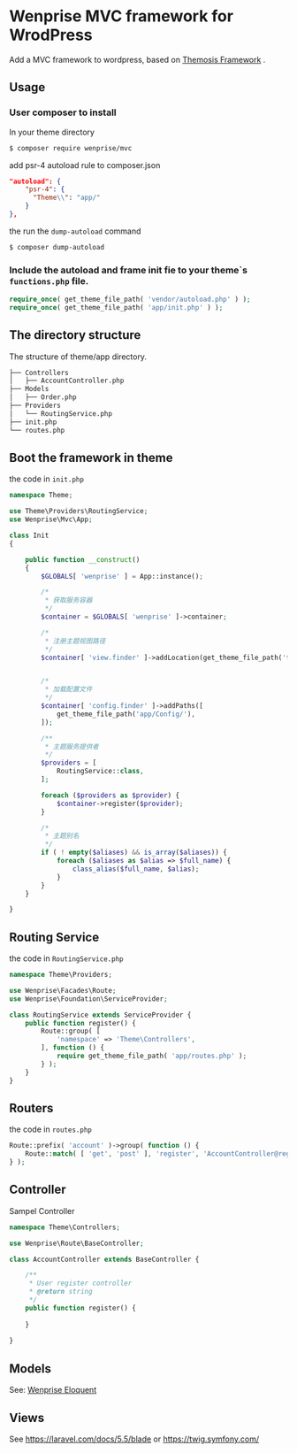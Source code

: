 # Wenprise MVC framework for WrodPress

Add a MVC framework to wordpress, based on [Themosis Framework](https://framework.themosis.com/) .

## Usage

### User composer to install

In your theme directory

```bash
$ composer require wenprise/mvc
```

add psr-4 autoload rule to composer.json

```json
"autoload": {
    "psr-4": {
      "Theme\\": "app/"
    }
},
```

the run the `dump-autoload` command 

```bash
$ composer dump-autoload
```

### Include the autoload and frame init fie to your theme\`s `functions.php` file.

```php
require_once( get_theme_file_path( 'vendor/autoload.php' ) );
require_once( get_theme_file_path( 'app/init.php' ) );
```

## The directory structure

The structure of theme/app directory.

```bash
├── Controllers
│   ├── AccountController.php
├── Models
│   ├── Order.php
├── Providers
│   └── RoutingService.php
├── init.php
└── routes.php
```

## Boot the framework in theme

the code in `init.php`

```php
namespace Theme;

use Theme\Providers\RoutingService;
use Wenprise\Mvc\App;

class Init
{

    public function __construct()
    {
        $GLOBALS[ 'wenprise' ] = App::instance();

        /*
         * 获取服务容器
         */
        $container = $GLOBALS[ 'wenprise' ]->container;

        /*
         * 注册主题视图路径
         */
        $container[ 'view.finder' ]->addLocation(get_theme_file_path('templates'));


        /*
         * 加载配置文件
         */
        $container[ 'config.finder' ]->addPaths([
            get_theme_file_path('app/Config/'),
        ]);

        /**
         * 主题服务提供者
         */
        $providers = [
            RoutingService::class,
        ];

        foreach ($providers as $provider) {
            $container->register($provider);
        }

        /*
         * 主题别名
         */
        if ( ! empty($aliases) && is_array($aliases)) {
            foreach ($aliases as $alias => $full_name) {
                class_alias($full_name, $alias);
            }
        }
    }

}
```

## Routing Service 

the code in `RoutingService.php`

```php
namespace Theme\Providers;

use Wenprise\Facades\Route;
use Wenprise\Foundation\ServiceProvider;

class RoutingService extends ServiceProvider {
	public function register() {
		Route::group( [
			'namespace' => 'Theme\Controllers',
		], function () {
			require get_theme_file_path( 'app/routes.php' );
		} );
	}
}
```

## Routers

the code in `routes.php`

```php
Route::prefix( 'account' )->group( function () {
	Route::match( [ 'get', 'post' ], 'register', 'AccountController@register' );
} );
```

## Controller

Sampel Controller

```php
namespace Theme\Controllers;

use Wenprise\Route\BaseController;

class AccountController extends BaseController {

	/**
	 * User register controller
	 * @return string
	 */
	public function register() {
	
	}
	
}
```

## Models

See: [Wenprise Eloquent](https://github.com/iwillhappy1314/wenprise-eloquent)

## Views

See https://laravel.com/docs/5.5/blade or https://twig.symfony.com/

